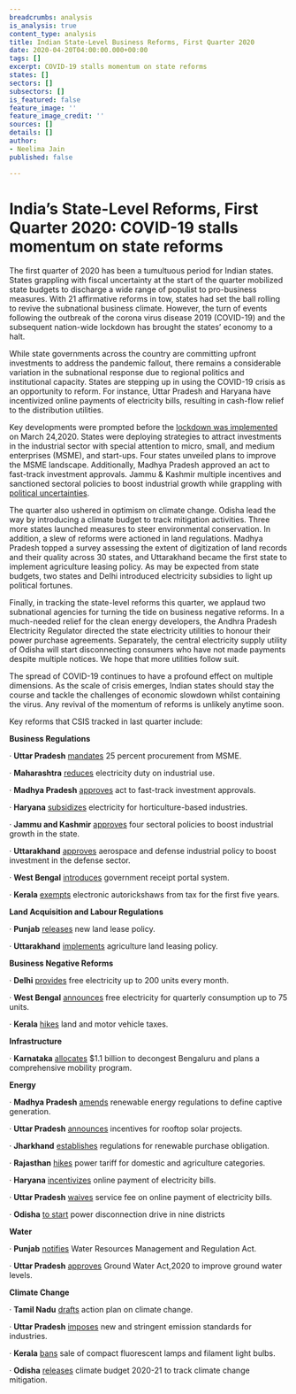 ```yaml
---
breadcrumbs: analysis
is_analysis: true
content_type: analysis
title: Indian State-Level Business Reforms, First Quarter 2020
date: 2020-04-20T04:00:00.000+00:00
tags: []
excerpt: COVID-19 stalls momentum on state reforms
states: []
sectors: []
subsectors: []
is_featured: false
feature_image: ''
feature_image_credit: ''
sources: []
details: []
author:
- Neelima Jain
published: false

---
```

# India’s State-Level Reforms, First Quarter 2020: COVID-19 stalls momentum on state reforms

The first quarter of 2020 has been a tumultuous period for Indian states. States grappling with fiscal uncertainty at the start of the quarter mobilized state budgets to discharge a wide range of populist to pro-business measures. With 21 affirmative reforms in tow, states had set the ball rolling to revive the subnational business climate. However, the turn of events following the outbreak of the corona virus disease 2019 (COVID-19) and the subsequent nation-wide lockdown has brought the states’ economy to a halt.

While state governments across the country are committing upfront investments to address the pandemic fallout, there remains a considerable variation in the subnational response due to regional politics and institutional capacity. States are stepping up in using the COVID-19 crisis as an opportunity to reform. For instance, Uttar Pradesh and Haryana have incentivized online payments of electricity bills, resulting in cash-flow relief to the distribution utilities.

Key developments were prompted before the [lockdown was implemented](https://www.mha.gov.in/sites/default/files/Guidelines.pdf) on March 24,2020. States were deploying strategies to attract investments in the industrial sector with special attention to micro, small, and medium enterprises (MSME), and start-ups. Four states unveiled plans to improve the MSME landscape. Additionally, Madhya Pradesh approved an act to fast-track investment approvals. Jammu & Kashmir multiple incentives and sanctioned sectoral policies to boost industrial growth while grappling with [political uncertainties](https://www.thehindu.com/opinion/op-ed/preparing-for-a-new-political-field-in-jk/article31382917.ece).

The quarter also ushered in optimism on climate change. Odisha lead the way by introducing a climate budget to track mitigation activities. Three more states launched measures to steer environmental conservation. In addition, a slew of reforms were actioned in land regulations. Madhya Pradesh topped a survey assessing the extent of digitization of land records and their quality across 30 states, and Uttarakhand became the first state to implement agriculture leasing policy. As may be expected from state budgets, two states and Delhi introduced electricity subsidies to light up political fortunes.

Finally, in tracking the state-level reforms this quarter, we applaud two subnational agencies for turning the tide on business negative reforms. In a much-needed relief for the clean energy developers, the Andhra Pradesh Electricity Regulator directed the state electricity utilities to honour their power purchase agreements. Separately, the central electricity supply utility of Odisha will start disconnecting consumers who have not made payments despite multiple notices. We hope that more utilities follow suit.

The spread of COVID-19 continues to have a profound effect on multiple dimensions. As the scale of crisis emerges, Indian states should stay the course and tackle the challenges of economic slowdown whilst containing the virus. Any revival of the momentum of reforms is unlikely anytime soon.

Key reforms that CSIS tracked in last quarter include:

**Business Regulations**

· **Uttar Pradesh** [mandates](https://www.business-standard.com/article/economy-policy/uttar-pradesh-mandates-25-procurement-from-msmes-by-govt-depts-and-psus-120031500563_1.html) 25 percent procurement from MSME.

· **Maharashtra** [reduces](https://timesofindia.indiatimes.com/city/mumbai/industries-to-get-power-duty-sops/articleshow/74518799.cms) electricity duty on industrial use.

· **Madhya Pradesh** [approves](https://www.news18.com/news/india/mp-govt-gives-nod-to-act-to-fast-track-fresh-investments-2508727.html) act to fast-track investment approvals.

· **Haryana** [subsidizes](http://www.uniindia.com/haryana-to-subsidize-electricity-rates-for-horticulture-based-industries-cold-supply-chains/north/news/1838280.html) electricity for horticulture-based industries.

· **Jammu and Kashmir** [approves](https://economictimes.indiatimes.com/small-biz/productline/power-generation/renewable-energy-four-sectoral-policies-approved-to-boost-industrial-growth-in-jk/articleshow/74770571.cms?from=mdr) four sectoral policies to boost industrial growth in the state.

· **Uttarakhand** [approves](https://timesofindia.indiatimes.com/city/dehradun/cabinet-clears-policy-to-boost-investment-in-defence-manufacturing/articleshow/74260502.cms) aerospace and defense industrial policy to boost investment in the defense sector.

· **West Bengal** [introduces](https://www.lexplosion.in/west-bengal-government-introduces-online-payment-facility-for-various-tax-and-non-tax-receipts-through-wbifms-mobile-app/) government receipt portal system.

· **Kerala** [exempts](https://www.newindianexpress.com/states/kerala/2020/feb/08/green-vehicles-get-budget-boost-2100529.html) electronic autorickshaws from tax for the first five years.

**Land Acquisition and Labour Regulations**

· **Punjab** [releases](https://timesofindia.indiatimes.com/city/ludhiana/new-land-lease-policy-for-panchayat-lands-in-punjab-released-sets-a-target-of-rs-400-crore/articleshow/74515744.cms) new land lease policy.

· **Uttarakhand** [implements](https://www.business-standard.com/article/news-ani/uttarakhand-becomes-first-state-to-implement-agricultural-land-leasing-policy-120012101407_1.html) agriculture land leasing policy.

**Business Negative Reforms**

· **Delhi** [provides](https://www.livemint.com/politics/news/thumbs-up-for-kejriwal-model-11581444692068.html) free electricity up to 200 units every month.

· **West Bengal** [announces](https://www.firstpost.com/india/west-bengal-govt-announces-free-electricity-for-quarterly-consumption-up-to-75-units-in-state-budget-plans-to-set-up-100-msme-parks-8026481.html) free electricity for quarterly consumption up to 75 units.

· **Kerala** [hikes](https://www.business-standard.com/article/economy-policy/kerala-budget-govt-hikes-motor-vehicle-land-taxes-to-raise-funds-120020701263_1.html) land and motor vehicle taxes.

**Infrastructure**

· **Karnataka** [allocates](https://economictimes.indiatimes.com/news/politics-and-nation/karnataka-govt-gives-massive-thrust-to-decongest-bengaluru-allots-rs-8772-cr-for-city-development/articleshow/74493263.cms?from=mdr) $1.1 billion to decongest Bengaluru and plans a comprehensive mobility program.

**Energy**

· **Madhya Pradesh** [amends](https://mercomindia.com/madhya-pradesh-no-banking-facility-discom-registered-captive-renewable-projects/) renewable energy regulations to define captive generation.

· **Uttar Pradesh** [announces](https://mercomindia.com/up-announces-subsidy-residential-rooftop-solar-systems/) incentives for rooftop solar projects.

· **Jharkhand** [establishes](https://mercomindia.com/jharkhand-new-regulations-rpo/) regulations for renewable purchase obligation.

· **Rajasthan** [hikes](https://www.business-standard.com/article/pti-stories/rajasthan-power-commission-approves-up-to-11pc-hike-in-electricity-tariffs-120020601780_1.html) power tariff for domestic and agriculture categories.

· **Haryana** [incentivizes](https://www.dailypioneer.com/2020/state-editions/no-surcharge-on-electricity-bill-in-hry.html) online payment of electricity bills.

· **Uttar Pradesh** [waives](https://www.dailypioneer.com/2020/state-editions/uppcl-waives-service-fee-on-online-payment.html) service fee on online payment of electricity bills.

· **Odisha** [to start](https://economictimes.indiatimes.com/industry/energy/power/cesu-to-start-power-disconnection-drive-in-9-odisha-districts-from-thursday/articleshow/73269521.cms?from=mdr) power disconnection drive in nine districts

**Water**

· **Punjab** [notifies](https://www.business-standard.com/article/news-ani/punjab-cabinet-approves-enactment-of-water-resources-management-ordinance-120010901010_1.html) Water Resources Management and Regulation Act.

· **Uttar Pradesh** [approves](https://www.jagranjosh.com/current-affairs/up-cabinet-approves-ground-water-act-2020-to-improve-ground-water-levels-1581482680-1) Ground Water Act,2020 to improve ground water levels.

**Climate Change**

· **Tamil Nadu** [drafts](https://www.newindianexpress.com/cities/chennai/2020/feb/05/action-plan-on-climate-change-released-2099193.html) action plan on climate change.

· **Uttar Pradesh** [imposes](https://www.hindustantimes.com/noida/uttar-pradesh-notifies-new-emission-norms-experts-say-crucial-to-increase-staff-strength-of-watchdogs/story-Gs6wA5CvrmHyLwcSG3QjZN.html) new and stringent emission standards for industries.

· **Kerala** [bans](https://www.asianet.in/news/kerala-to-ban-cfl-filament-bulbs-from-november.html) sale of compact fluorescent lamps and filament light bulbs.

· **Odisha** [releases](https://www.outlookindia.com/website/story/poshan-news-odisha-leads-way-with-climate-budget/348879) climate budget 2020-21 to track climate change mitigation.